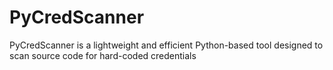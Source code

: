 # PyCredScanner
PyCredScanner is a lightweight and efficient Python-based tool designed to scan source code for hard-coded credentials
